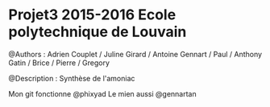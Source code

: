 # Projet3 2015-2016 Ecole polytechnique de Louvain

@Authors : Adrien Couplet / Juline Girard / Antoine Gennart / Paul / Anthony Gatin / Brice / Pierre / Gregory 

@Description : Synthèse de l'amoniac

Mon git fonctionne @phixyad
Le mien aussi @gennartan